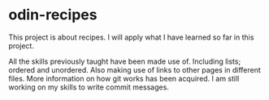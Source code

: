 # odin-recipes

This project is about recipes. I will apply what I have learned so far in this project.

All the skills previously taught have been made use of. Including lists; ordered and unordered. Also making use of links to other pages in different files. More information on how git works has been acquired. I am still working on my skills to write commit messages. 